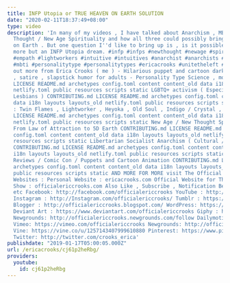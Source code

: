 ```yaml
---
title: INFP Utopia or TRUE HEAVEN ON EARTH SOLUTION
date: "2020-02-11T18:37:49+08:00"
type: video
description: 'In many of my videos , I have talked about Anarchism , MBTI , and New
  Thought / New Age Spirituality and how all three could possibly bring about a Heaven
  on Earth . But one question I''d like to bring up is , is it possible or is it nothing
  more but an INFP Utopia dream. #infp #infps #newthought #newage #spirituality #lightworker
  #empath #lightworkers #intuitive #intuitives #anarchist #anarchists #anarchy #anarchism
  #mbti #personalitytype #personalitytypes #ericacrooks #unitetheleft #oldsoul Check
  out more from Erica Crooks ( me ) - Hilarious puppet and cartoon dark comedy , parodies
  , satire , slapstick humor for adults - Personality Type Science , mostly INFP CONTRIBUTING.md
  LICENSE README.md archetypes config.toml content content_old data i18n layouts layouts_old
  netlify.toml public resources scripts static LGBTQ+ activism ( Especially Transgender
  Lesbians ) CONTRIBUTING.md LICENSE README.md archetypes config.toml content content_old
  data i18n layouts layouts_old netlify.toml public resources scripts static Empath
  : Twin Flames , Lightworker , Heyoka , Old Soul , Indigo / Crystal , Starseeds CONTRIBUTING.md
  LICENSE README.md archetypes config.toml content content_old data i18n layouts layouts_old
  netlify.toml public resources scripts static New Age / New Thought Spirituality
  From Law of Attraction to 5D Earth CONTRIBUTING.md LICENSE README.md archetypes
  config.toml content content_old data i18n layouts layouts_old netlify.toml public
  resources scripts static Libertarian Socialist Anarchism ( Cultural / Pacifism )
  CONTRIBUTING.md LICENSE README.md archetypes config.toml content content_old data
  i18n layouts layouts_old netlify.toml public resources scripts static Pop Culture
  Reviews / Comic Con / Puppets and Cartoon Animation CONTRIBUTING.md LICENSE README.md
  archetypes config.toml content content_old data i18n layouts layouts_old netlify.toml
  public resources scripts static AND MORE FOR MORE visit The Official Erica Crooks
  Websites : Personal Website : ericacrooks.com Official Website for The Erica Crooks
  Show : officialericcrooks.com Also Like , Subscribe , Notification Bell thingy ,
  etc Facebook: http://facebook.com/officialericcrooks YouTube : http://youtube.com/user/officialericcrooks
  Instagram : http://Instagram.com/officialericcrooks/ Tumblr : https://officialericcrooks.tumblr.com/
  Blogger : http://officialericcrooks.blogspot.com/ WordPress: https://officialericcrooks.wordpress.com
  Deviant Art : https://www.deviantart.com/officialericcrooks Giphy : https://giphy.com/channel/ericacrooks
  Newgrounds: http://officialericcrooks.newgrounds.com/follow Dailymotion : http://www.dailymotion.com/user/officialericcrooks/1
  Vimeo: https://vimeo.com/officialericcrooks Newgrounds: http://officialericcrooks.newgrounds.com
  Vine: https://vine.co/u/1257143407999610880 Pinterest: https://www.pinterest.com/officialec1/
  Twitter: http://twitter.com/crooks_erica'
publishdate: "2019-01-17T05:00:05.000Z"
url: /ericacrooks/cj61p2heRbg/
providers:
  youtube:
    id: cj61p2heRbg
---
```

